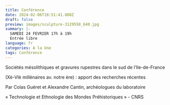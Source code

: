 ```yaml
---
title: Conférence
date: 2024-02-06T18:51:41.808Z
draft: false
preview: images/sculpture-3129558_640.jpg
summary: |-
  SAMEDI 24 FEVRIER 17h à 19h
  Entrée libre
language: fr
categories: A la Une
tags: Conférence
---
```

Sociétés mésolithiques et gravures rupestres dans le sud de l’Ile-de-France

(Xè-VIè millénaires av. notre ère) : apport des recherches récentes

Par Colas Guéret et Alexandre Cantin, archéologues du laboratoire

« Technologie et Ethnologie des Mondes Préhistoriques » - CNRS
